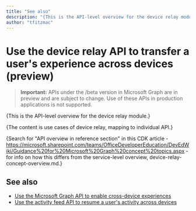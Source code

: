 ```yaml
---
title: "See also"
description: "{This is the API-level overview for the device relay module.}"
author: "tfitzmac"
---
```


# Use the device relay API to transfer a user's experience across devices (preview)

> **Important:** APIs under the /beta version in Microsoft Graph are in preview and are subject to change. Use of these APIs in production applications is not supported.

{This is the API-level overview for the device relay module.}

{The content is use cases of device relay, mapping to individual API.}

{Search for "API overview in reference section" in this CDK article - https://microsoft.sharepoint.com/teams/OfficeDeveloperEducation/DevEdWiki/Guidance%20for%20Microsoft%20Graph%20concept%20topics.aspx - for info on how this differs from the service-level overview, device-relay-concept-overview.md.}

## See also

- [Use the Microsoft Graph API to enable cross-device experiences](cross-device-reference-overview.md)
- [Use the activity feed API to resume a user's activity across devices](activity-feed-api-overview.md)
